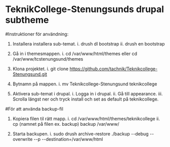 # TeknikCollege-Stenungsunds drupal subtheme

#Instruktioner för användning:

1. Installera installera sub-temat.
  i. drush dl bootstrap
  ii. drush en bootstrap

2. Gå in i themesmappen.
  i. cd /var/www/html/themes eller cd /var/www/tcstenungsund/themes

3. Klona projektet.
  i. git clone https://github.com/tachnik/Teknikcollege-Stenungsund.git

4. Bytnamn på mappen.
  i. mv Teknikcollege-Stenungsund teknikcollege

5. Aktivera sub-temat i drupal.
  i.    Logga in i drupal.
  ii.   Gå till appearance.
  iii.  Scrolla längst ner och tryck install och set as default på teknikcollege.
    
#För att använda backup-fil

1. Kopiera filen til rätt mapp.
  i. cd /var/www/html/themes/teknikcollege
  ii. cp (namnet på filen ex. backup) backup /var/www/

2. Starta backupen.
  i. sudo drush archive-restore ./backup --debug --overwrite --p --destination=/var/www/html
